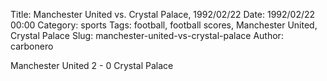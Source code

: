 Title: Manchester United vs. Crystal Palace, 1992/02/22
Date: 1992/02/22 00:00
Category: sports
Tags: football, football scores, Manchester United, Crystal Palace
Slug: manchester-united-vs-crystal-palace
Author: carbonero


Manchester United 2 - 0 Crystal Palace
